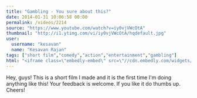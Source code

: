 ```yaml
---
title: "Gambling - You sure about this?"
date: 2014-01-31 10:06:58 00:00
permalink: /videos/2214
source: "https://www.youtube.com/watch?v=iy0vjVWcOtA"
thumbnail: "http://i1.ytimg.com/vi/iy0vjVWcOtA/hqdefault.jpg"
user:
  username: "kesavan"
  name: "Kesavan Rajan"
tags: ["short film","comedy","action","entertainment","gambling"]
html: "<iframe class=\"embedly-embed\" src=\"//cdn.embedly.com/widgets/media.html?src=http%3A%2F%2Fwww.youtube.com%2Fembed%2Fiy0vjVWcOtA%3Fwmode%3Dtransparent%26feature%3Doembed&url=http%3A%2F%2Fwww.youtube.com%2Fwatch%3Fv%3Diy0vjVWcOtA&image=http%3A%2F%2Fi1.ytimg.com%2Fvi%2Fiy0vjVWcOtA%2Fhqdefault.jpg&key=950020ba825211e1a0764040d3dc5c07&type=text%2Fhtml&schema=youtube\" width=\"854\" height=\"480\" scrolling=\"no\" frameborder=\"0\" allowfullscreen></iframe>"
---
```


Hey, guys! This is a short film I made and it is the first time I'm doing anything like this! Your feedback is welcome. If you like it do thumbs up. Cheers!